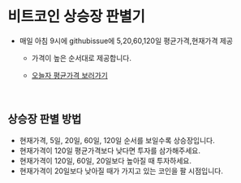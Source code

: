 # 비트코인 상승장 판별기
- 매일 아침 9시에 githubissue에 5,20,60,120일 평균가격,현재가격 제공
  - 가격이 높은 순서대로 제공합니다.
  - [오늘자 평균가격 보러가기](https://github.com/youngkyo0504/is_bull_market/issues)
    
    <br/>
## 상승장 판별 방법
- 현재가격, 5일, 20일, 60일, 120일 순서를 보일수록 상승장입니다.   
- 현재가격이 120일 평균가격보다 낮다면 투자를 삼가해주세요.
- 현재가격이 120일, 60일, 20일보다 높아질 때 투자하세요.
- 현재가격이 20일보다 낮아질 때가 가지고 있는 코인을 팔 시점입니다.

